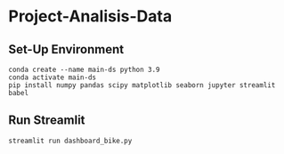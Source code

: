 # Project-Analisis-Data

## Set-Up Environment
```
conda create --name main-ds python 3.9
conda activate main-ds
pip install numpy pandas scipy matplotlib seaborn jupyter streamlit babel
```

## Run Streamlit
```
streamlit run dashboard_bike.py
```
